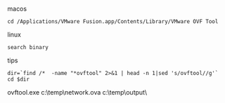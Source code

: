 macos

```
cd /Applications/VMware Fusion.app/Contents/Library/VMware OVF Tool
```

linux
```
search binary
```

tips
```
dir=`find /*  -name "*ovftool" 2>&1 | head -n 1|sed 's/ovftool//g'`
cd $dir
```


ovftool.exe c:\temp\network.ova c:\temp\output\
